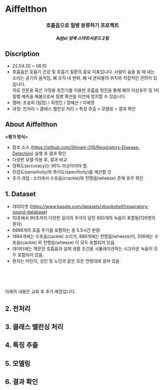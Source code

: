 # Aiffelthon

<h3 align="center"> 호흡음으로 질병 분류하기 프로젝트 </h3>
<h5 align="center"> Aiffel 양재 스마트사운드 2팀</h5>

<div align="center">
  

</div>

## Discription
<div align="center">
  

</div>

- 22.04.20 ~ 06.10
- 호흡음은 호흡기 건강 및 호흡기 질환의 중요 지표입니다. 사람이 숨을 쉴 때 내는 소리는 공기의 움직임, 폐 조직 내 변화, 폐 내 분비물의 위치와 직접적인 관련이 있습니다.  
의료 전문용 혹은 가정용 청진기를 이용한 호흡음 청진을 통해 폐의 이상유무 및 1차 질병 예측을 해봄으로써 질병 확산을 미연에 방지할 수 있습니다.
- 멤버: 조송희 (팀장) / 최정인 / 장혜선 / 이예영 
- 과정: 전처리 > 클래스 밸런싱 처리 > 특징 추출 > 모델링 > 결과 확인

## About Aiffelthon
**<평가 방식>** 







- 참조 소스 (https://github.com/Shivam-316/Respiratory-Disease-Detection) 실행 후 결과 확인
- 다양한 모델 적용 후,  결과 비교
- 정확도(accuracy)는 95% 이상이어야 함.
- 민감도(sensitivity)와 특이도(specificity)를 계산할 것
- 추가 과업 : 소리에서 수포음(crackle)와 천명음(wheeze) 존재 유무 확인


## 1. Dataset 

- 데이터셋 (https://www.kaggle.com/datasets/vbookshelf/respiratory-sound-database) 
- 10초에서 90초까지 다양한 길이의 주석이 달린 920개의 녹음이 포함됨(126명의 환자)
- 6898개의 호흡 주기를 포함하는 총 5.5시간 분량. 
- 1864개에는 수포음(cackle) 소리가, 886개에는 천명음(wheeze)이, 506에는 수포음(cackle) 와 천명음(wheeze) 이 모두 포함되어 있음. 
- 데이터에는 깨끗한 호흡음과 실제 생활 조건을 시뮬레이션하는 시끄러운 녹음이 모두 포함되어 있음. 
- 환자는 어린이, 성인 및 노인과 같은 모든 연령대에 걸쳐 있음


<br>
<br>
<br>

아래의 내용은 교육 후 추가 예정입니다.

## 2. 전처리

## 3. 클래스 밸런싱 처리

## 4. 특징 추출

## 5. 모델링

## 6. 결과 확인

